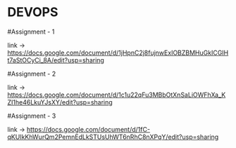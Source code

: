 # DEVOPS


#Assignment - 1

link -> https://docs.google.com/document/d/1jHpnC2j8fujnwExIOBZBMHuGkICGIHt7aStOCyCi_8A/edit?usp=sharing


#Assignment - 2

link -> https://docs.google.com/document/d/1c1u22qFu3MBbOtXnSaLiOWFhXa_KZI1he46LkuYJsXY/edit?usp=sharing



#Assignment - 3

link -> https://docs.google.com/document/d/1fC-qKUIkKhWurQm2PemnEdLkSTUsUhWT6nRhC8nXPqY/edit?usp=sharing
